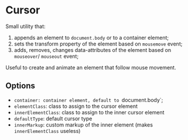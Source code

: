 # Cursor

Small utility that:

1. appends an element to `document.body` or to a container element;
2. sets the transform property of the element based on `mousemove` event;
3. adds, removes, changes data-attributes of the element based on `mouseover`/ `mouseout` event;

Useful to create and animate an element that follow mouse movement.

## Options

- `container: container element, default to `document.body`;
- `elementClass`: class to assign to the cursor element
- `innerElementClass`: class to assign to the inner cursor element
- `defaultType`: default cursor type
- `innerMarkup`: custom markup of the inner element (makes `innerElementClass` useless)
